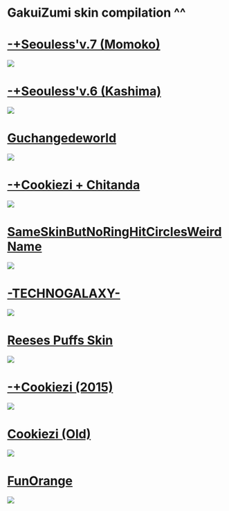 # GakuiZumi skin compilation ^^

# [-+Seouless'v.7 (Momoko)](https://puu.sh/sIk7i/5e357bd59f.osk)
![](https://puu.sh/sIk2C/56d594ec16.jpg)

# [-+Seouless'v.6 (Kashima)](https://puu.sh/sIjtW/78c817e5d7.osk)
![](https://puu.sh/sIjt4/dba0dd5617.jpg)

# [Guchangedeworld](https://puu.sh/sIjCd/cb81ab8134.osk)
![](https://puu.sh/sIjAC/f471cecd15.jpg)

# [-+Cookiezi + Chitanda](https://puu.sh/sIj3J/023629f951.osk)
![](https://puu.sh/sIj76/ddc7bfbea9.jpg)

# [SameSkinButNoRingHitCirclesWeirdName](https://puu.sh/sIihP/e7f6e92219.osk)
![](https://puu.sh/sIihC/6ce73f5dbe.jpg)

# [-TECHNOGALAXY-](https://puu.sh/sIjSL/1c456d8d51.osk)
![](https://puu.sh/sIjQH/4b54e34acf.jpg)

# [Reeses Puffs Skin](https://puu.sh/sIi9y/f1fd9d7881.osk)
![](https://puu.sh/sIib0/7792a59443.jpg)

# [-+Cookiezi (2015)](https://puu.sh/sIfY6/011cd7168e.osk)
![](https://puu.sh/sIg63/5e6571db5f.jpg)

# [Cookiezi (Old)](https://puu.sh/sIjJY/f8e128cc47.osk)
![](https://puu.sh/sIjJW/93aeb0b72d.jpg)

# [FunOrange](https://puu.sh/sIjkf/70c8bf6e2b.osk)
![](https://puu.sh/sIjkE/764438bf78.jpg)